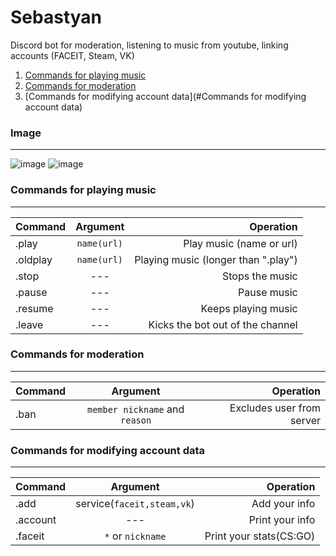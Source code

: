 # Sebastyan
Discord bot for moderation, listening to music from youtube, linking accounts (FACEIT, Steam, VK)
1. [Commands for playing music](#example)
2. [Commands for moderation](#example2)
3. [Commands for modifying account data](#Commands for modifying account data)



### Image
__________________________________

![image](https://user-images.githubusercontent.com/70542011/128198969-7df22347-2fec-47c6-bcc7-95d6bde7628f.png)
![image](https://user-images.githubusercontent.com/70542011/128199128-179a9c80-6a70-4d85-ac34-78ceb9e5c621.png)

### Commands for playing music
__________________________________
| Command | Argument | Operation |
|----------------|:---------:|----------------:|
| .play | `name(url)` | Play music (name or url) |
| .oldplay | `name(url)` | Playing music (longer than ".play") |
| .stop | --- | Stops the music |
| .pause | --- | Pause music |
| .resume | --- | Keeps playing music |
| .leave | --- | Kicks the bot out of the channel |

### Commands for moderation
__________________________________
| Command | Argument | Operation |
|----------------|:---------:|----------------:|
| .ban | `member nickname` and `reason` | Excludes user from server |

### Commands for modifying account data
__________________________________
| Command | Argument | Operation |
|----------------|:---------:|----------------:|
| .add | service(`faceit,steam,vk`) | Add your info |
| .account | --- | Print your info |
| .faceit | `*` or `nickname` | Print your stats(CS:GO) |

